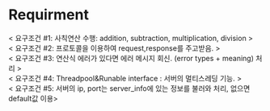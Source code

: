 # Requirment
< 요구조건 #1: 사칙연산 수행: addition, subtraction, multiplication, division >  
< 요구조건 #2: 프로토콜을 이용하여 request,response를 주고받음. >  
< 요구조건 #3: 연산식 에러가 있다면 에러 메시지 회신. (error types + meaning) 처리 >  
< 요구조건 #4: Threadpool&Runable interface : 서버의 멀티스레딩 기능. >  
< 요구조건 #5: 서버의 ip, port는 server_info에 있는 정보를 불러와 처리, 없으면 default값 이용>  
